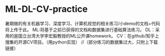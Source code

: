 # ML-DL-CV-practice
暑期做的有关机器学习、深度学习、计算机视觉的相关练习/小demo的文档+代码将上传于此。
ML:将基于之前已获得的文档和数据集进行基础算法练习。
DL：采用的是国立台湾大学李宏毅教授的ML公开课homework。
CV：在github/知乎上搜集的开源CV项目。（用python实现）
//（部分练习的数据集过大，只附上下载链接）
